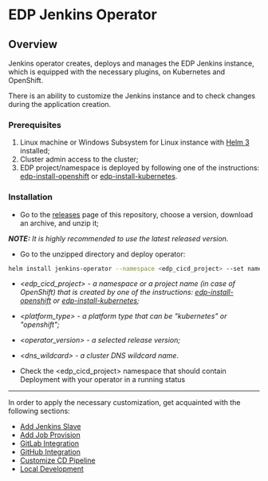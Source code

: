 # EDP Jenkins Operator

## Overview

Jenkins operator creates, deploys and manages the EDP Jenkins instance, which is equipped with the necessary plugins, on Kubernetes and OpenShift.  

There is an ability to customize the Jenkins instance and to check changes during the application creation.

### Prerequisites
1. Linux machine or Windows Subsystem for Linux instance with [Helm 3](https://helm.sh/docs/intro/install/) installed;
2. Cluster admin access to the cluster;
3. EDP project/namespace is deployed by following one of the instructions: [edp-install-openshift](https://github.com/epmd-edp/edp-install/blob/master/documentation/openshift_install_edp.md#edp-project) or [edp-install-kubernetes](https://github.com/epmd-edp/edp-install/blob/master/documentation/kubernetes_install_edp.md#edp-namespace).

### Installation
* Go to the [releases](https://github.com/epmd-edp/jenkins-operator/releases) page of this repository, choose a version, download an archive, and unzip it;

_**NOTE:** It is highly recommended to use the latest released version._

* Go to the unzipped directory and deploy operator:
```bash
helm install jenkins-operator --namespace <edp_cicd_project> --set name=jenkins-operator --set global.edpName=<edp_cicd_project> --set global.platform=<platform_type> --set image.name=epamedp/jenkins-operator --set image.version=<operator_version> --set global.dnsWildCard=<dns_wildcard> --set jenkins.deploy=<true/false> --set jenkins.image=epamedp/edp-jenkins --set jenkins.version=<jenkins_version> deploy-templates
```

- _<edp_cicd_project> - a namespace or a project name (in case of OpenShift) that is created by one of the instructions: [edp-install-openshift](https://github.com/epmd-edp/edp-install/blob/master/documentation/openshift_install_edp.md#install-edp) or [edp-install-kubernetes](https://github.com/epmd-edp/edp-install/blob/master/documentation/kubernetes_install_edp.md#install-edp);_ 

- _<platform_type> - a platform type that can be "kubernetes" or "openshift";_

- _<operator_version> - a selected release version;_

- _<dns_wildcard> - a cluster DNS wildcard name_.

* Check the <edp_cicd_project> namespace that should contain Deployment with your operator in a running status

---

In order to apply the necessary customization, get acquainted with the following sections:

* [Add Jenkins Slave](documentation/add-jenkins-slave.md) 
* [Add Job Provision](documentation/add-job-provision.md)
* [GitLab Integration](documentation/gitlab-integration.md)
* [GitHub Integration](documentation/github-integration.md)
* [Customize CD Pipeline](documentation/customize-deploy-pipeline.md)
* [Local Development](documentation/local-development.md)